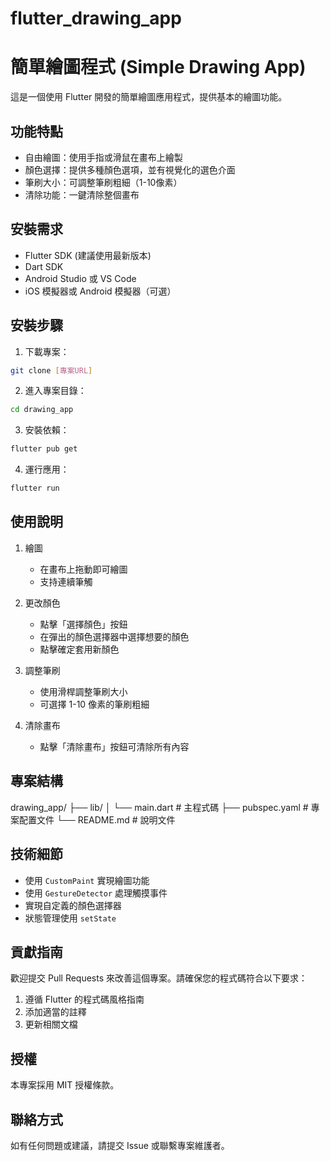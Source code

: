 # flutter_drawing_app

# 簡單繪圖程式 (Simple Drawing App)

這是一個使用 Flutter 開發的簡單繪圖應用程式，提供基本的繪圖功能。

## 功能特點

- 自由繪圖：使用手指或滑鼠在畫布上繪製
- 顏色選擇：提供多種顏色選項，並有視覺化的選色介面
- 筆刷大小：可調整筆刷粗細（1-10像素）
- 清除功能：一鍵清除整個畫布

## 安裝需求

- Flutter SDK (建議使用最新版本)
- Dart SDK
- Android Studio 或 VS Code
- iOS 模擬器或 Android 模擬器（可選）

## 安裝步驟

1. 下載專案：
```bash
git clone [專案URL]
```

2. 進入專案目錄：
```bash
cd drawing_app
```

3. 安裝依賴：
```bash
flutter pub get
```

4. 運行應用：
```bash
flutter run
```

## 使用說明

1. 繪圖
   - 在畫布上拖動即可繪圖
   - 支持連續筆觸

2. 更改顏色
   - 點擊「選擇顏色」按鈕
   - 在彈出的顏色選擇器中選擇想要的顏色
   - 點擊確定套用新顏色

3. 調整筆刷
   - 使用滑桿調整筆刷大小
   - 可選擇 1-10 像素的筆刷粗細

4. 清除畫布
   - 點擊「清除畫布」按鈕可清除所有內容

## 專案結構

drawing_app/
├── lib/
│ └── main.dart # 主程式碼
├── pubspec.yaml # 專案配置文件
└── README.md # 說明文件

## 技術細節

- 使用 `CustomPaint` 實現繪圖功能
- 使用 `GestureDetector` 處理觸摸事件
- 實現自定義的顏色選擇器
- 狀態管理使用 `setState`

## 貢獻指南

歡迎提交 Pull Requests 來改善這個專案。請確保您的程式碼符合以下要求：

1. 遵循 Flutter 的程式碼風格指南
2. 添加適當的註釋
3. 更新相關文檔

## 授權

本專案採用 MIT 授權條款。

## 聯絡方式

如有任何問題或建議，請提交 Issue 或聯繫專案維護者。